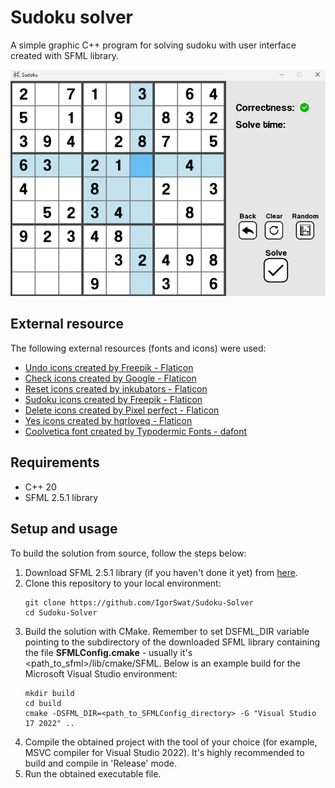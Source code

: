 # Sudoku solver

A simple graphic C++ program for solving sudoku with user interface created with SFML library.

<img src="md/img1.png" alt="Opis" width="600"/>
<br>

## External resource
The following external resources (fonts and icons) were used:
+ <a href="https://www.flaticon.com/free-icons/undo" title="undo icons">Undo icons created by Freepik - Flaticon</a>
+ <a href="https://www.flaticon.com/free-icons/check" title="check icons">Check icons created by Google - Flaticon</a>
+ <a href="https://www.flaticon.com/free-icons/reset" title="reset icons">Reset icons created by inkubators - Flaticon</a>
+ <a href="https://www.flaticon.com/free-icons/sudoku" title="sudoku icons">Sudoku icons created by Freepik - Flaticon</a>
+ <a href="https://www.flaticon.com/free-icons/delete" title="delete icons">Delete icons created by Pixel perfect - Flaticon</a>
+ <a href="https://www.flaticon.com/free-icons/yes" title="yes icons">Yes icons created by hqrloveq - Flaticon</a>
+ <a href="https://www.dafont.com/coolvetica.font" title="coolvetica font">Coolvetica font created by Typodermic Fonts - dafont</a>

## Requirements
+ C++ 20
+ SFML 2.5.1 library

## Setup and usage
To build the solution from source, follow the steps below:
1. Download SFML 2.5.1 library (if you haven't done it yet) from <a href="https://www.sfml-dev.org/download/sfml/2.5.1/">here</a>.
2. Clone this repository to your local environment:
    ```
    git clone https://github.com/IgorSwat/Sudoku-Solver
    cd Sudoku-Solver
    ```
3. Build the solution with CMake. Remember to set DSFML_DIR variable pointing to the subdirectory of the downloaded SFML library 
containing the file **SFMLConfig.cmake** - usually it's <path_to_sfml>/lib/cmake/SFML.
Below is an example build for the Microsoft Visual Studio environment:
    ```
    mkdir build
    cd build
    cmake -DSFML_DIR=<path_to_SFMLConfig_directory> -G "Visual Studio 17 2022" ..
    ```
4. Compile the obtained project with the tool of your choice (for example, MSVC compiler for Visual Studio 2022).
It's highly recommended to build and compile in 'Release' mode.
5. Run the obtained executable file.

